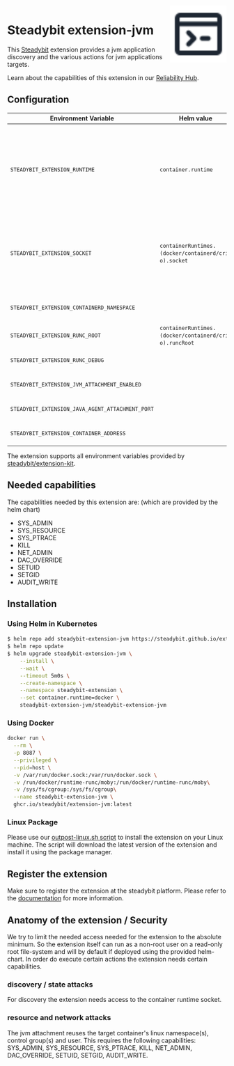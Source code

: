 <img src="./logo.svg" height="130" align="right" alt="JVM logo">

# Steadybit extension-jvm

This [Steadybit](https://www.steadybit.com/) extension provides a jvm application discovery and the various actions for jvm applications targets.

Learn about the capabilities of this extension in our [Reliability Hub](https://hub.steadybit.com/extension/com.steadybit.extension_jvm).

## Configuration

| Environment Variable                             | Helm value                                             | Meaning                                                                                                                    | Required | Default |
|--------------------------------------------------|--------------------------------------------------------|----------------------------------------------------------------------------------------------------------------------------|----------|---------|
| `STEADYBIT_EXTENSION_RUNTIME`                    | `container.runtime`                                    | The container runtime to user either `docker`, `containerd` or `cri-o`. Will be automatically configured if not specified. | yes      | (auto)  |
| `STEADYBIT_EXTENSION_SOCKET`                     | `containerRuntimes.(docker/containerd/cri-o).socket`   | The socket used to connect to the container runtime. Will be automatically configured if not specified.                    | yes      | (auto)  |
| `STEADYBIT_EXTENSION_CONTAINERD_NAMESPACE`       |                                                        | The containerd namespace to use.                                                                                           | yes      | k8s.io  |
| `STEADYBIT_EXTENSION_RUNC_ROOT`                  | `containerRuntimes.(docker/containerd/cri-o).runcRoot` | The runc root to use.                                                                                                      | yes      | (auto)  |
| `STEADYBIT_EXTENSION_RUNC_DEBUG`                 |                                                        | Activate debug mode for run.                                                                                               |          |         |
| `STEADYBIT_EXTENSION_JVM_ATTACHMENT_ENABLED`     |                                                        | is jvm attachment enabled                                                                                                  | no       | true    |
| `STEADYBIT_EXTENSION_JAVA_AGENT_ATTACHMENT_PORT` |                                                        | java agent attachment port                                                                                                 | no       | 8095    |
| `STEADYBIT_EXTENSION_CONTAINER_ADDRESS`          |                                                        | public ip of the extension                                                                                                 | no       |         |

The extension supports all environment variables provided by [steadybit/extension-kit](https://github.com/steadybit/extension-kit#environment-variables).

## Needed capabilities

The capabilities needed by this extension are: (which are provided by the helm chart)

- SYS_ADMIN
- SYS_RESOURCE
- SYS_PTRACE
- KILL
- NET_ADMIN
- DAC_OVERRIDE
- SETUID
- SETGID
- AUDIT_WRITE

## Installation

### Using Helm in Kubernetes

```sh
$ helm repo add steadybit-extension-jvm https://steadybit.github.io/extension-jvm
$ helm repo update
$ helm upgrade steadybit-extension-jvm \
    --install \
    --wait \
    --timeout 5m0s \
    --create-namespace \
    --namespace steadybit-extension \
    --set container.runtime=docker \
    steadybit-extension-jvm/steadybit-extension-jvm
```

### Using Docker

```sh
docker run \
  --rm \
  -p 8087 \
  --privileged \
  --pid=host \
  -v /var/run/docker.sock:/var/run/docker.sock \
  -v /run/docker/runtime-runc/moby:/run/docker/runtime-runc/moby\
  -v /sys/fs/cgroup:/sys/fs/cgroup\
  --name steadybit-extension-jvm \
  ghcr.io/steadybit/extension-jvm:latest
```

### Linux Package

Please use our [outpost-linux.sh script](https://docs.steadybit.com/install-and-configure/install-outpost-agent-preview/install-on-linux-hosts) to install the extension on your Linux machine.
The script will download the latest version of the extension and install it using the package manager.

## Register the extension

Make sure to register the extension at the steadybit platform. Please refer to
the [documentation](https://docs.steadybit.com/integrate-with-steadybit/extensions/extension-installation) for more information.

## Anatomy of the extension / Security

We try to limit the needed access needed for the extension to the absolute minimum. So the extension itself can run as a non-root user on a read-only root file-system and will by default if deployed using the provided helm-chart.
In order do execute certain actions the extension needs certain capabilities.

### discovery / state attacks

For discovery the extension needs access to the container runtime socket.

### resource and network attacks

The jvm attachment reuses the target container's linux namespace(s), control group(s) and user.
This requires the following capabilities: SYS_ADMIN, SYS_RESOURCE, SYS_PTRACE, KILL, NET_ADMIN, DAC_OVERRIDE, SETUID, SETGID, AUDIT_WRITE.

